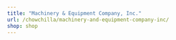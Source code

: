 ```yaml
---
title: "Machinery & Equipment Company, Inc."
url: /chowchilla/machinery-and-equipment-company-inc/
shop: shop
---
```

